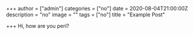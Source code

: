 +++
author = ["admin"]
categories = ["no"]
date = 2020-08-04T21:00:00Z
description = "no"
image = ""
tags = ["no"]
title = "Example Post"

+++
Hi, how are you peri?